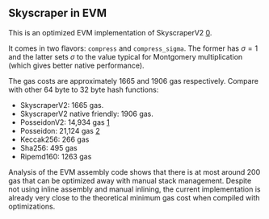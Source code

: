 ## Skyscraper in EVM

This is an optimized EVM implementation of SkyscraperV2 [0].

It comes in two flavors: `compress` and `compress_sigma`. The former has $σ = 1$ and the latter sets $σ$ to the value typical for Montgomery multiplication (which gives better native performance).

The gas costs are approximately 1665 and 1906 gas respectively. Compare with other 64 byte to 32 byte hash functions:

* SkyscraperV2: 1665 gas.
* SkyscraperV2 native friendly: 1906 gas.
* PosseidonV2: 14,934 gas [1]
* Posseidon: 21,124 gas [2]
* Keccak256: 266 gas
* Sha256: 495 gas
* Ripemd160: 1263 gas

Analysis of the EVM assembly code shows that there is at most around 200 gas that can be optimized away with manual stack management. Despite not using inline assembly and manual inlining, the current implementation is already very close to the theoretical minimum gas cost when compiled with optimizations.

[0]: https://eprint.iacr.org/2025/058
[1]: https://github.com/zemse/poseidon2-evm
[2]: https://github.com/chancehudson/poseidon-solidity
